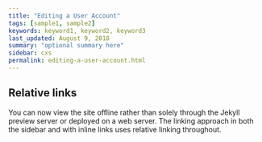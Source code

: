 ```yaml
---
title: "Editing a User Account"
tags: [sample1, sample2]
keywords: keyword1, keyword2, keyword3
last_updated: August 9, 2018
summary: "optional summary here"
sidebar: cxs
permalink: editing-a-user-account.html
---
```

## Relative links

You can now view the site offline rather than solely through the Jekyll preview server or deployed on a web server. The linking approach in both the sidebar and with inline links uses relative linking throughout.